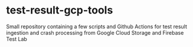 # test-result-gcp-tools
Small repository containing a few scripts and Github Actions for test result ingestion and crash processing from Google Cloud Storage and Firebase Test Lab
